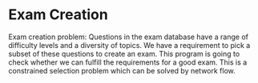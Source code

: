 # Exam Creation

Exam creation problem: Questions in the exam database have a range of difficulty levels and a diversity of topics. We have a requirement to pick a subset of these questions to create an exam. This program is going to check whether we can fulfill the requirements for a good exam. This is a constrained selection problem which can be solved by network flow.
